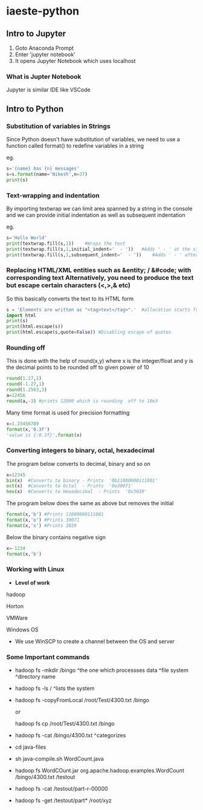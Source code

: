 # iaeste-python

## Intro to Jupyter

1. Goto Anaconda Prompt
2. Enter 'jupyter notebook'
3. It opens Jupyter Notebook which  uses localhost

### What is Jupter Notebook

Jupyter is similar IDE like VSCode 

## Intro to Python

### Substitution of variables in Strings

Since Python doesn't have substitution of variables, we need to use a function called format() to redefine variables in a string

eg.
```python
s='{name} has {n} messages'
s=s.format(name='Nikesh',n=37)
print(s)
```

### Text-wrapping and indentation

By importing textwrap we can limit area spanned by a string in the console and we can provide initial indentation as well as subsequent indentation

eg.
```python
s='Hello World'
print(textwrap.fill(s,1))    #Wraps the text 
print(textwrap.fill(s,1,initial_indent='  - '))   #Adds ' - ' at the start of each line
print(textwrap.fill(s,1,subsequent_indent='  - '))    #Adds ' - ' after every line except the first one
```

### Replacing HTML/XML entities such as &entity; / &#code; with corresponding text Alternatively, you need to produce the text but escape certain characters (<,>,& etc)

So this basically converts the text to its HTML form

```python
s = 'Elements are written as "<tag>text</tag>".'  #allocation starts from right to left
import html
print(s)
print(html.escape(s))
print(html.escape(s,quote=False)) #Disabling escape of quotes
```

### Rounding off

This is done with the help of round(x,y) where x is the integer/float and y is the decimal points to be rounded off to given power of 10

```python
round(1.27,1)
round(-1.27,1)
round(1.2563,3)
a=12456
round(a,-3) #prints 12000 which is rounding  off to 10e3
```

Many time format is used for precision formatting

```python
x=1.23456789
format(x,'0.3f')
'value is {:0.3f}'.format(x)
```

### Converting integers to binary, octal, hexadecimal

The program  below converts to decimal, binary and so on

```python
x=12345
bin(x)  #Converts to binary - Prints  '0b11000000111001'
oct(x)  #Converts to Octal  - Prints  '0o30071'
hex(x)  #Converts to Hexadecimal  - Prints  '0x3039'
```
The program below does the same as above but removes the initial
```python
format(x,'b') #Prints 11000000111001
format(x,'o') #Prints 30071
format(x,'x') #Prints 3039
```
Below the binary contains negative sign
```python
x=-1234
format(x,'b')
```

### Working with Linux

- **Level of work**

hadoop

Horton 

VMWare 

Windows OS 

- We use WinSCP to create a channel between the OS and server

### **Some Important commands**

- hadoop fs -mkdir /bingo
  ^the one which processses data  ^file system  ^directory name

- hadoop fs -ls / 
            ^lists the system

- hadoop fs -copyFromLocal /root/Test/4300.txt  /bingo      

  or

  hadoop fs cp /root/Test/4300.txt /bingo

- hadoop fs -cat /bingo/4300.txt
            ^categorizes

- cd java-files
- sh java-compile.sh WordCount.java

- hadoop fs WordCOunt.jar org.apache.hadoop.examples.WordCount /bingo/4300.txt /testout

- hadoop fs -cat /testout/part-r-00000

- hadoop fs -get /testout/part* /root/xyz